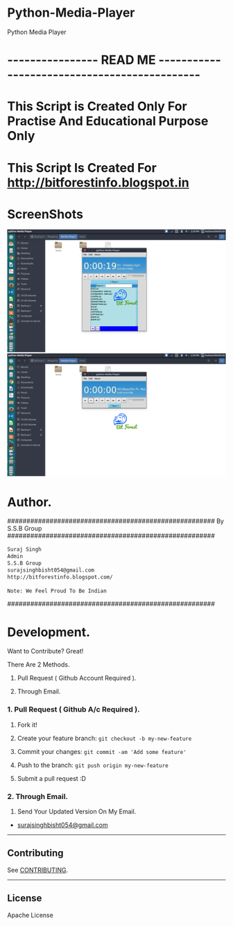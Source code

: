 # Python-Media-Player
Python Media Player


# ---------------- READ ME ---------------------------------------------
# This Script is Created Only For Practise And Educational Purpose Only

# This Script Is Created For http://bitforestinfo.blogspot.in

# ScreenShots

![Screenshot](src/test.png?raw=true "Screen1")
![Screenshot](src/test1.png?raw=true "Screen2")

# Author.

######################################################
                By S.S.B Group                          
######################################################

    Suraj Singh
    Admin
    S.S.B Group
    surajsinghbisht054@gmail.com
    http://bitforestinfo.blogspot.com/

    Note: We Feel Proud To Be Indian
######################################################



# Development.


Want to Contribute? Great!


There Are 2 Methods.

1. Pull Request ( Github Account Required ).

2. Through Email.


### 1. Pull Request ( Github A/c Required ). 

1. Fork it!

2. Create your feature branch: `git checkout -b my-new-feature`

3. Commit your changes: `git commit -am 'Add some feature'`

4. Push to the branch: `git push origin my-new-feature`

5. Submit a pull request :D



### 2. Through Email.

1. Send Your Updated Version On My Email.

- surajsinghbisht054@gmail.com


-----

## Contributing

See [CONTRIBUTING](/CONTRIBUTING.md).

----

## License

Apache License



